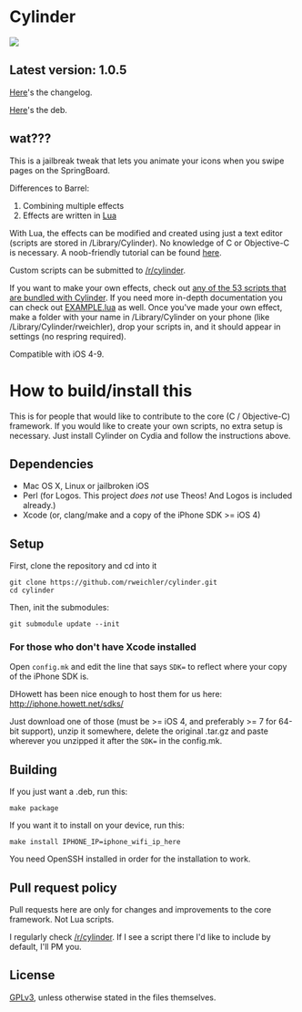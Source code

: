 # Cylinder

![](https://github.com/rweichler/cylinder/raw/master/code.png)

## Latest version: 1.0.5

[Here](http://github.com/rweichler/cylinder/tree/master/CHANGELOG.md)'s the changelog.

[Here](https://github.com/rweichler/cylinder/raw/master/cylinder.deb)'s the deb.

## wat???

This is a jailbreak tweak that lets you animate your icons when you swipe pages on the SpringBoard.

Differences to Barrel:

1. Combining multiple effects
2. Effects are written in [Lua](http://lua.org/about.html)

With Lua, the effects can be modified and created using just
a text editor (scripts are stored in /Library/Cylinder). No knowledge of C or
Objective-C is necessary. A noob-friendly tutorial can be found [here](https://github.com/rweichler/cylinder/wiki/Installing-and-modifying-Lua-scripts).

Custom scripts can be submitted to [/r/cylinder](http://reddit.com/r/cylinder).

If you want to make your own effects, check out [any of the 53 scripts that are bundled with Cylinder](https://github.com/rweichler/cylinder/tree/master/tweak/scripts). If you need more in-depth documentation you can check out
[EXAMPLE.lua](https://github.com/rweichler/cylinder/blob/master/tweak/scripts/EXAMPLE.lua)
as well.
Once you've made your own effect, make a folder with
your name in /Library/Cylinder on your phone (like
/Library/Cylinder/rweichler), drop your scripts in,
and it should appear in settings (no respring required).

Compatible with iOS 4-9.

# How to build/install this

This is for people that would like to contribute to the core (C / Objective-C) framework.
If you would like to create your own scripts, no extra setup is necessary. Just install Cylinder
on Cydia and follow the instructions above.

## Dependencies

* Mac OS X, Linux or jailbroken iOS
* Perl (for Logos. This project *does not* use Theos! And Logos is included already.)
* Xcode (or, clang/make and a copy of the iPhone SDK &gt;= iOS 4)

## Setup

First, clone the repository and cd into it

```
git clone https://github.com/rweichler/cylinder.git
cd cylinder
```

Then, init the submodules:

```
git submodule update --init
```

### For those who don't have Xcode installed

Open `config.mk` and edit the line that says `SDK=` to reflect where your copy of the iPhone SDK is.

DHowett has been nice enough to host them for us here: http://iphone.howett.net/sdks/

Just download one of those (must be >= iOS 4, and preferably >= 7 for 64-bit support), unzip it somewhere, delete the original .tar.gz and paste wherever you unzipped it after the `SDK=` in the config.mk.

## Building

If you just want a .deb, run this:

```
make package
```

If you want it to install on your device, run this:
```
make install IPHONE_IP=iphone_wifi_ip_here
```
You need OpenSSH installed in order for the installation to work.

## Pull request policy

Pull requests here are only for changes and improvements to the core framework. Not Lua scripts.

I regularly check [/r/cylinder](http://reddit.com/r/cylinder). If I see a script there I'd like
to include by default, I'll PM you.

## License

[GPLv3](https://github.com/rweichler/cylinder/blob/master/LICENSE), unless otherwise stated in the files themselves.
